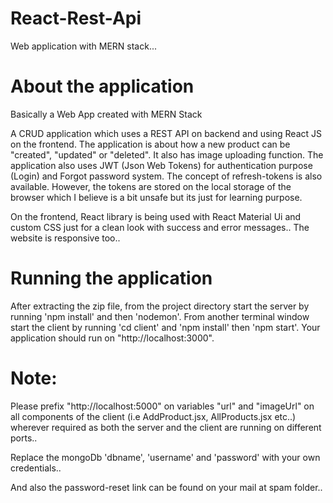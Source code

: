 # React-Rest-Api
Web application with MERN stack...


# About the application
Basically a Web App created with MERN Stack

A CRUD application which uses a REST API on backend and using React JS on the frontend. The application is about how a new product can be "created", "updated" or "deleted". It also has image uploading function. The application also uses JWT (Json Web Tokens) for authentication purpose (Login) and Forgot password system. The concept of refresh-tokens is also available. However, the tokens are stored on the local storage of the browser which I believe is a bit unsafe but its just for learning purpose.

On the frontend, React library is being used with React Material Ui and custom CSS just for a clean look with success and error messages.. The website is responsive too..

# Running the application
After extracting the zip file, from the project directory start the server by running 'npm install' and then 'nodemon'.
From another terminal window start the client by running 'cd client' and 'npm install' then 'npm start'.
Your application should run on "http://localhost:3000".


# Note: 
Please prefix "http://localhost:5000" on variables "url" and "imageUrl" on all components of the client (i.e AddProduct.jsx, AllProducts.jsx etc..) wherever required as both the server and the client are running on different ports..

Replace the mongoDb 'dbname', 'username' and 'password' with your own credentials..

And also the password-reset link can be found on your mail at spam folder..
